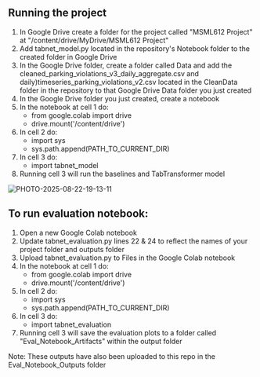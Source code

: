 ## Running the project
1. In Google Drive create a folder for the project called "MSML612 Project" at "/content/drive/MyDrive/MSML612 Project"
2. Add tabnet_model.py located in the repository's Notebook folder to the created folder in Google Drive
3. In the Google Drive folder, create a folder called Data and add the cleaned_parking_violations_v3_daily_aggregate.csv and daily)timeseries_parking_violations_v2.csv located in the CleanData folder in the repository to that Google Drive Data folder you just created
4. In the Google Drive folder you just created, create a notebook
5. In the notebook at cell 1 do:
    - from google.colab import drive
    - drive.mount('/content/drive')
6. In cell 2 do:
    - import sys
    - sys.path.append(PATH_TO_CURRENT_DIR)
7. In cell 3 do:
    - import tabnet_model
8. Running cell 3 will run the baselines and TabTransformer model

![PHOTO-2025-08-22-19-13-11](https://github.com/user-attachments/assets/0178b900-a0f0-4abf-8734-d7a8985fc613)

## To run evaluation notebook:
1. Open a new Google Colab notebook
2. Update tabnet_evaluation.py lines 22 & 24 to reflect the names of your project folder and outputs folder
3. Upload tabnet_evaluation.py to Files in the Google Colab notebook
4. In the notebook at cell 1 do:
    - from google.colab import drive
    - drive.mount('/content/drive')
5. In cell 2 do:
    - import sys
    - sys.path.append(PATH_TO_CURRENT_DIR)
6. In cell 3 do:
    - import tabnet_evaluation
7. Running cell 3 will save the evaluation plots to a folder called "Eval_Notebook_Artifacts" within the output folder

Note: These outputs have also been uploaded to this repo in the Eval_Notebook_Outputs folder
